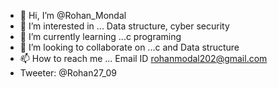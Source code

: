 - 👋 Hi, I’m @Rohan_Mondal
- 👀 I’m interested in ... Data structure, cyber security
- 🌱 I’m currently learning ...c programing
- 💞️ I’m looking to collaborate on ...c and Data structure
- 📫 How to reach me ... Email ID rohanmodal202@gmail.com
- Tweeter: @Rohan27_09

<!---
Rohan0617e/Rohan0617e is a ✨ special ✨ repository because its `README.md` (this file) appears on your GitHub profile.
You can click the Preview link to take a look at your changes.
--->
